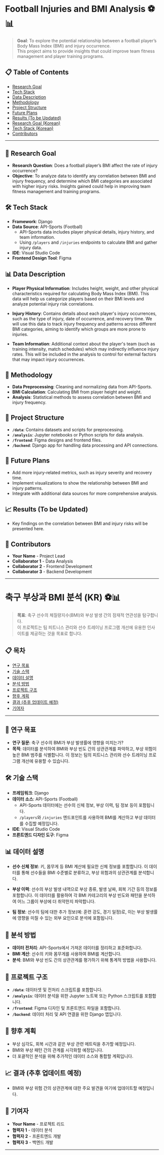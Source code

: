 # Football Injuries and BMI Analysis ⚽📊

> **Goal**: To explore the potential relationship between a football player’s Body Mass Index (BMI) and injury occurrence.  
> This project aims to provide insights that could improve team fitness management and player training programs.

## 📋 Table of Contents
- [Research Goal](#-research-goal)
- [Tech Stack](#-tech-stack)
- [Data Description](#-data-description)
- [Methodology](#-methodology)
- [Project Structure](#-project-structure)
- [Future Plans](#-future-plans)
- [Results (To be Updated)](#-results-to-be-updated)
- [Research Goal (Korean)](#-연구-목표-kr)
- [Tech Stack (Korean)](#-기술-스택-kr)
- [Contributors](#-contributors)

---

## 🎯 Research Goal

- **Research Question**: Does a football player’s BMI affect the rate of injury occurrence?
- **Objective**: To analyze data to identify any correlation between BMI and injury frequency, and determine which BMI categories are associated with higher injury risks. Insights gained could help in improving team fitness management and training programs.

## 🛠️ Tech Stack

- **Framework**: Django
- **Data Source**: API-Sports (Football)
  - API-Sports data includes player physical details, injury history, and team information.
  - Using `/players` and `/injuries` endpoints to calculate BMI and gather injury data.
- **IDE**: Visual Studio Code
- **Frontend Design Tool**: Figma

## 📊 Data Description

- **Player Physical Information**: Includes height, weight, and other physical characteristics required for calculating Body Mass Index (BMI). This data will help us categorize players based on their BMI levels and analyze potential injury risk correlations.

- **Injury History**: Contains details about each player's injury occurrences, such as the type of injury, date of occurrence, and recovery time. We will use this data to track injury frequency and patterns across different BMI categories, aiming to identify which groups are more prone to injuries.

- **Team Information**: Additional context about the player's team (such as training intensity, match schedules) which may indirectly influence injury rates. This will be included in the analysis to control for external factors that may impact injury occurrences.

## 📐 Methodology

- **Data Preprocessing**: Cleaning and normalizing data from API-Sports.
- **BMI Calculation**: Calculating BMI from player height and weight.
- **Analysis**: Statistical methods to assess correlation between BMI and injury frequency.

## 📂 Project Structure

- **`/data`**: Contains datasets and scripts for preprocessing.
- **`/analysis`**: Jupyter notebooks or Python scripts for data analysis.
- **`/frontend`**: Figma designs and frontend files.
- **`/backend`**: Django app for handling data processing and API connections.

## 🔮 Future Plans

- Add more injury-related metrics, such as injury severity and recovery time.
- Implement visualizations to show the relationship between BMI and injury patterns.
- Integrate with additional data sources for more comprehensive analysis.

## 📈 Results (To be Updated)

- Key findings on the correlation between BMI and injury risks will be presented here.

## 👥 Contributors

- **Your Name** - Project Lead
- **Collaborator 1** - Data Analysis
- **Collaborator 2** - Frontend Development
- **Collaborator 3** - Backend Development

---


# 축구 부상과 BMI 분석 (KR) ⚽📊

> **목표**: 축구 선수의 체질량지수(BMI)와 부상 발생 간의 잠재적 연관성을 탐구합니다.  
> 이 프로젝트는 팀 피트니스 관리와 선수 트레이닝 프로그램 개선에 유용한 인사이트를 제공하는 것을 목표로 합니다.

## 📋 목차
- [연구 목표](#연구-목표)
- [기술 스택](#기술-스택)
- [데이터 설명](#데이터-설명)
- [분석 방법](#분석-방법)
- [프로젝트 구조](#프로젝트-구조)
- [향후 계획](#향후-계획)
- [결과 (추후 업데이트 예정)](#결과-추후-업데이트-예정)
- [기여자](#기여자)

---

## 🎯 연구 목표

- **연구 질문**: 축구 선수의 BMI가 부상 발생률에 영향을 미치는가?
- **목적**: 데이터를 분석하여 BMI와 부상 빈도 간의 상관관계를 파악하고, 부상 위험이 높은 BMI 범주를 식별합니다. 이 정보는 팀의 피트니스 관리와 선수 트레이닝 프로그램 개선에 유용할 수 있습니다.

## 🛠️ 기술 스택

- **프레임워크**: Django
- **데이터 소스**: API-Sports (Football)
  - API-Sports 데이터에는 선수의 신체 정보, 부상 이력, 팀 정보 등이 포함됩니다.
  - `/players`와 `/injuries` 엔드포인트를 사용하여 BMI를 계산하고 부상 데이터를 수집할 예정입니다.
- **IDE**: Visual Studio Code
- **프론트엔드 디자인 도구**: Figma

## 📊 데이터 설명

- **선수 신체 정보**: 키, 몸무게 등 BMI 계산에 필요한 신체 정보를 포함합니다. 이 데이터를 통해 선수들을 BMI 수준별로 분류하고, 부상 위험과의 상관관계를 분석합니다.

- **부상 이력**: 선수의 부상 발생 내역으로 부상 종류, 발생 날짜, 회복 기간 등의 정보를 포함합니다. 이 데이터를 활용하여 각 BMI 카테고리의 부상 빈도와 패턴을 분석하여 어느 그룹이 부상에 더 취약한지 파악합니다.

- **팀 정보**: 선수의 팀에 대한 추가 정보(예: 훈련 강도, 경기 일정)로, 이는 부상 발생률에 영향을 미칠 수 있는 외부 요인으로 분석에 포함됩니다.

## 📐 분석 방법

- **데이터 전처리**: API-Sports에서 가져온 데이터를 정리하고 표준화합니다.
- **BMI 계산**: 선수의 키와 몸무게를 사용하여 BMI를 계산합니다.
- **분석**: BMI와 부상 빈도 간의 상관관계를 평가하기 위해 통계적 방법을 사용합니다.

## 📂 프로젝트 구조

- **`/data`**: 데이터셋 및 전처리 스크립트를 포함합니다.
- **`/analysis`**: 데이터 분석을 위한 Jupyter 노트북 또는 Python 스크립트를 포함합니다.
- **`/frontend`**: Figma 디자인 및 프론트엔드 파일을 포함합니다.
- **`/backend`**: 데이터 처리 및 API 연결을 위한 Django 앱입니다.

## 🔮 향후 계획

- 부상 심각도, 회복 시간과 같은 부상 관련 메트릭을 추가할 예정입니다.
- BMI와 부상 패턴 간의 관계를 시각화할 예정입니다.
- 더 포괄적인 분석을 위해 추가적인 데이터 소스와 통합할 계획입니다.

## 📈 결과 (추후 업데이트 예정)

- BMI와 부상 위험 간의 상관관계에 대한 주요 발견을 여기에 업데이트할 예정입니다.

## 👥 기여자

- **Your Name** - 프로젝트 리드
- **협력자 1** - 데이터 분석
- **협력자 2** - 프론트엔드 개발
- **협력자 3** - 백엔드 개발

---

